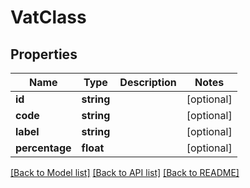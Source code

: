 # VatClass

## Properties

 Name           | Type       | Description | Notes      
----------------|------------|-------------|------------
 **id**         | **string** |             | [optional] 
 **code**       | **string** |             | [optional] 
 **label**      | **string** |             | [optional] 
 **percentage** | **float**  |             | [optional] 

[[Back to Model list]](../../README.md#documentation-for-models) [[Back to API list]](../../README.md#documentation-for-api-endpoints) [[Back to README]](../../README.md)


